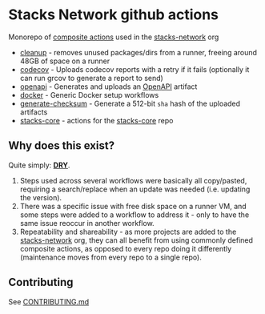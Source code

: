 # Stacks Network github actions

Monorepo of [composite actions](https://docs.github.com/en/actions/creating-actions/creating-a-composite-action) used in the [stacks-network](https://github.com/stacks-network) org

- [cleanup](./cleanup) - removes unused packages/dirs from a runner, freeing around 48GB of space on a runner
- [codecov](./cleanup) - Uploads codecov reports with a retry if it fails (optionally it can run grcov to generate a report to send)
- [openapi](./cleanup) - Generates and uploads an [OpenAPI](https://spec.openapis.org/oas/latest.html) artifact
- [docker](./docker) - Generic Docker setup workflows
- [generate-checksum](./generate-checksum/) - Generate a 512-bit `sha` hash of the uploaded artifacts
- [stacks-core](./stacks-core/) - actions for the [stacks-core](https://github.com/stacks-network/stacks-core) repo

## Why does this exist?

Quite simply: [**DRY**](https://en.wikipedia.org/wiki/Don%27t_repeat_yourself).

1. Steps used across several workflows were basically all copy/pasted, requiring a search/replace when an update was needed (i.e. updating the version).
2. There was a specific issue with free disk space on a runner VM, and some steps were added to a workflow to address it - only to have the same issue reoccur in another workflow.
3. Repeatability and shareability - as more projects are added to the [stacks-network](https://github.com/stacks-network) org, they can all benefit from using commonly defined composite actions, as opposed to every repo doing it differently (maintenance moves from every repo to a single repo).

## Contributing

See [CONTRIBUTING.md](./CONTRIBUTING.md)
